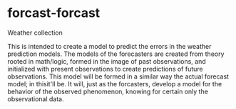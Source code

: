 # forcast-forcast
Weather collection

This is intended to create a model to predict the errors in the weather prediction models.
The models of the forecasters are created from theory rooted in math/logic, formed in the
 image of past observations, and initialized with present observations to create predictions
 of future observations.
This model will be formed in a similar way  the actual forecast model; in thisit'll be.
It will, just as the forcasters, develop a model for the behavior of the observed
 phenomenon, knowing for certain only the observational data.
 
